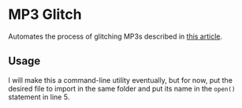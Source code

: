 # MP3 Glitch
Automates the process of glitching MP3s described in [this article](https://reillyspitzfaden.com/posts/2025/02/databending-part-2/).

## Usage
I will make this a command-line utility eventually, but for now, put the desired file to import in the same folder and put its name in the `open()` statement in line 5.